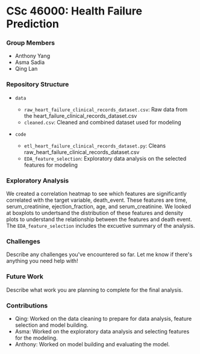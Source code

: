 # CSc 46000: Health Failure Prediction

### Group Members
- Anthony Yang
- Asma Sadia
- Qing Lan

### Repository Structure

- `data`
  - `raw_heart_failure_clinical_records_dataset.csv`: Raw data from the heart_failure_clinical_records_dataset.csv
  - `cleaned.csv`: Cleaned and combined dataset used for modeling
  
- `code`
  - `etl_heart_failure_clinical_records_dataset.py`: Cleans raw_heart_failure_clinical_records_dataset.csv
  - `EDA_feature_selection`: Exploratory data analysis on the selected features for modeling

### Exploratory Analysis
We created a correlation heatmap to see which features are significantly correlated with the target variable, death_event. These features are time, serum_creatinine, ejection_fraction, age, and serum_creatinine. We looked at boxplots to undertsand the distribution of these features and density plots to understand the relationship between the features and death event. The `EDA_feature_selection` includes the excuetive summary of the analysis.

### Challenges
Describe any challenges you've encountered so far. Let me know if there's anything you need help with!

### Future Work
Describe what work you are planning to complete for the final analysis.

### Contributions

- Qing: Worked on the data cleaning to prepare for data analysis, feature selection and model building.
- Asma: Worked on the exploratory data analysis and selecting features for the modeling.
- Anthony: Worked on model building and evaluating the model.
